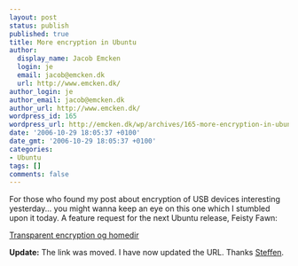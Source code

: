 ```yaml
---
layout: post
status: publish
published: true
title: More encryption in Ubuntu
author:
  display_name: Jacob Emcken
  login: je
  email: jacob@emcken.dk
  url: http://www.emcken.dk/
author_login: je
author_email: jacob@emcken.dk
author_url: http://www.emcken.dk/
wordpress_id: 165
wordpress_url: http://emcken.dk/wp/archives/165-more-encryption-in-ubuntu.html
date: '2006-10-29 18:05:37 +0100'
date_gmt: '2006-10-29 18:05:37 +0100'
categories:
- Ubuntu
tags: []
comments: false
---
```

For those who found my post about encryption of USB devices interesting yesterday... you might wanna keep an eye on this one which I stumbled upon it today. A feature request for the next Ubuntu release, Feisty Fawn:

[Transparent encryption og homedir][1]

**Update:** The link was moved. I have now updated the URL. Thanks [Steffen][2].

[1]: https://features.launchpad.net/distros/ubuntu/+spec/transparent-home-encryption
[2]: http://www.zervus.dk/

